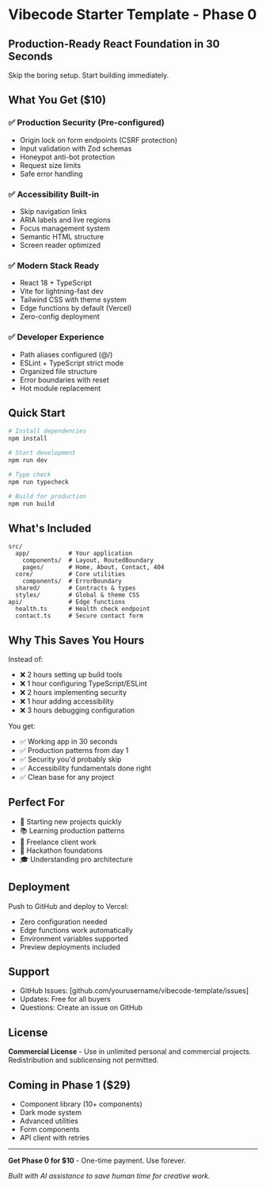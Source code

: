 # Vibecode Starter Template - Phase 0
## Production-Ready React Foundation in 30 Seconds

Skip the boring setup. Start building immediately.

## What You Get ($10)

### ✅ Production Security (Pre-configured)
- Origin lock on form endpoints (CSRF protection)
- Input validation with Zod schemas  
- Honeypot anti-bot protection
- Request size limits
- Safe error handling

### ✅ Accessibility Built-in
- Skip navigation links
- ARIA labels and live regions
- Focus management system
- Semantic HTML structure
- Screen reader optimized

### ✅ Modern Stack Ready
- React 18 + TypeScript
- Vite for lightning-fast dev
- Tailwind CSS with theme system
- Edge functions by default (Vercel)
- Zero-config deployment

### ✅ Developer Experience
- Path aliases configured (@/)
- ESLint + TypeScript strict mode
- Organized file structure
- Error boundaries with reset
- Hot module replacement

## Quick Start

```bash
# Install dependencies
npm install

# Start development
npm run dev

# Type check
npm run typecheck

# Build for production
npm run build
```

## What's Included

```
src/
  app/           # Your application
    components/  # Layout, RoutedBoundary
    pages/       # Home, About, Contact, 404
  core/          # Core utilities
    components/  # ErrorBoundary
  shared/        # Contracts & types
  styles/        # Global & theme CSS
api/             # Edge functions
  health.ts      # Health check endpoint
  contact.ts     # Secure contact form
```

## Why This Saves You Hours

Instead of:
- ❌ 2 hours setting up build tools
- ❌ 1 hour configuring TypeScript/ESLint
- ❌ 2 hours implementing security
- ❌ 1 hour adding accessibility
- ❌ 3 hours debugging configuration

You get:
- ✅ Working app in 30 seconds
- ✅ Production patterns from day 1
- ✅ Security you'd probably skip
- ✅ Accessibility fundamentals done right
- ✅ Clean base for any project

## Perfect For

- 🚀 Starting new projects quickly
- 📚 Learning production patterns
- 💼 Freelance client work
- 🔨 Hackathon foundations
- 🎓 Understanding pro architecture

## Deployment

Push to GitHub and deploy to Vercel:
- Zero configuration needed
- Edge functions work automatically
- Environment variables supported
- Preview deployments included

## Support

- GitHub Issues: [github.com/yourusername/vibecode-template/issues]
- Updates: Free for all buyers
- Questions: Create an issue on GitHub

## License

**Commercial License** - Use in unlimited personal and commercial projects. Redistribution and sublicensing not permitted.

## Coming in Phase 1 ($29)
- Component library (10+ components)
- Dark mode system
- Advanced utilities
- Form components
- API client with retries

---

**Get Phase 0 for $10** - One-time payment. Use forever.

*Built with AI assistance to save human time for creative work.*